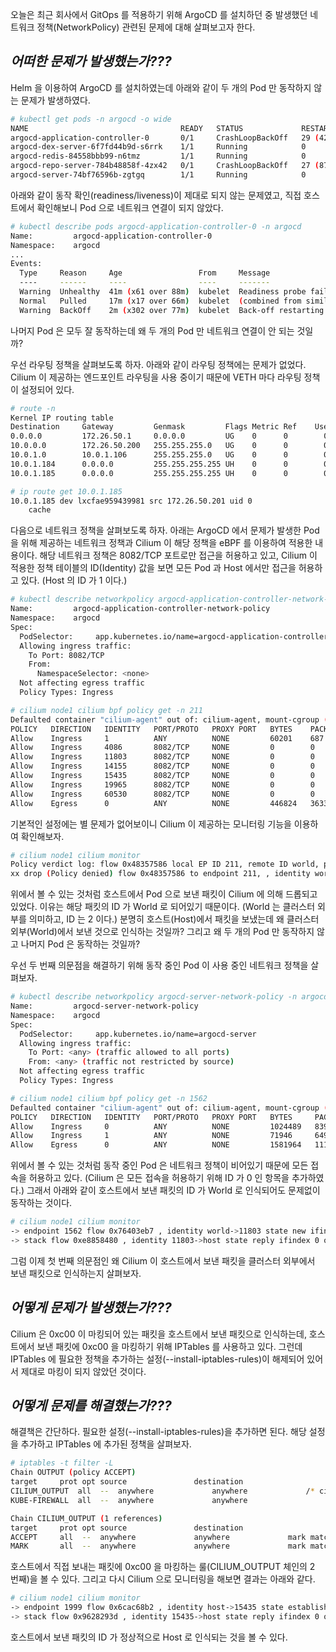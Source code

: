 오늘은 최근 회사에서 GitOps 를 적용하기 위해 ArgoCD 를 설치하던 중 발생했던 네트워크 정책(NetworkPolicy) 관련된 문제에 대해 살펴보고자 한다.

## _어떠한 문제가 발생했는가???_

Helm 을 이용하여 ArgoCD 를 설치하였는데 아래와 같이 두 개의 Pod 만 동작하지 않는 문제가 발생하였다.

```bash
# kubectl get pods -n argocd -o wide
NAME                                  READY   STATUS             RESTARTS       AGE   IP           NODE    NOMINATED NODE   READINESS GATES
argocd-application-controller-0       0/1     CrashLoopBackOff   29 (42s ago)   88m   10.0.1.185   node1   <none>           <none>
argocd-dex-server-6f7fd44b9d-s6rrk    1/1     Running            0              88m   10.0.1.94    node1   <none>           <none>
argocd-redis-84558bbb99-n6tmz         1/1     Running            0              88m   10.0.1.159   node1   <none>           <none>
argocd-repo-server-784b48858f-4zx42   0/1     CrashLoopBackOff   27 (87s ago)   88m   10.0.1.166   node1   <none>           <none>
argocd-server-74bf76596b-zgtgq        1/1     Running            0              88m   10.0.1.184   node1   <none>           <none>
```

아래와 같이 동작 확인(readiness/liveness)이 제대로 되지 않는 문제였고, 직접 호스트에서 확인해보니 Pod 으로 네트워크 연결이 되지 않았다.

```bash
# kubectl describe pods argocd-application-controller-0 -n argocd
Name:         argocd-application-controller-0
Namespace:    argocd
...
Events:
  Type     Reason     Age                 From     Message
  ----     ------     ----                ----     -------
  Warning  Unhealthy  41m (x61 over 88m)  kubelet  Readiness probe failed: Get "http://10.0.1.185:8082/healthz": context deadline exceeded (Client.Timeout exceeded while awaiting headers)
  Normal   Pulled     17m (x17 over 66m)  kubelet  (combined from similar events): Successfully pulled image "quay.io/argoproj/argocd:v2.2.2" in 2.525708797s
  Warning  BackOff    2m (x302 over 77m)  kubelet  Back-off restarting failed container
```

나머지 Pod 은 모두 잘 동작하는데 왜 두 개의 Pod 만 네트워크 연결이 안 되는 것일까?

우선 라우팅 정책을 살펴보도록 하자. 아래와 같이 라우팅 정책에는 문제가 없었다. Cilium 이 제공하는 엔드포인트 라우팅을 사용 중이기 때문에 VETH 마다 라우팅 정책이 설정되어 있다.

```bash
# route -n
Kernel IP routing table
Destination     Gateway         Genmask         Flags Metric Ref    Use Iface
0.0.0.0         172.26.50.1     0.0.0.0         UG    0      0        0 eno1
10.0.0.0        172.26.50.200   255.255.255.0   UG    0      0        0 eno1
10.0.1.0        10.0.1.106      255.255.255.0   UG    0      0        0 cilium_host
10.0.1.184      0.0.0.0         255.255.255.255 UH    0      0        0 lxc5ac784021fb3
10.0.1.185      0.0.0.0         255.255.255.255 UH    0      0        0 lxcfae959439981

# ip route get 10.0.1.185
10.0.1.185 dev lxcfae959439981 src 172.26.50.201 uid 0
    cache
```

다음으로 네트워크 정책을 살펴보도록 하자. 아래는 ArgoCD 에서 문제가 발생한 Pod 을 위해 제공하는 네트워크 정책과 Cilium 이 해당 정책을 eBPF 를 이용하여 적용한 내용이다. 해당 네트워크 정책은 8082/TCP 포트로만 접근을 허용하고 있고, Cilium 이 적용한 정책 테이블의 ID(Identity) 값을 보면 모든 Pod 과 Host 에서만 접근을 허용하고 있다. (Host 의 ID 가 1 이다.)

```bash
# kubectl describe networkpolicy argocd-application-controller-network-policy -n argocd
Name:         argocd-application-controller-network-policy
Namespace:    argocd
Spec:
  PodSelector:     app.kubernetes.io/name=argocd-application-controller
  Allowing ingress traffic:
    To Port: 8082/TCP
    From:
      NamespaceSelector: <none>
  Not affecting egress traffic
  Policy Types: Ingress

# cilium node1 cilium bpf policy get -n 211
Defaulted container "cilium-agent" out of: cilium-agent, mount-cgroup (init), clean-cilium-state (init)
POLICY   DIRECTION   IDENTITY   PORT/PROTO   PROXY PORT   BYTES    PACKETS
Allow    Ingress     1          ANY          NONE         60201    687
Allow    Ingress     4086       8082/TCP     NONE         0        0
Allow    Ingress     11803      8082/TCP     NONE         0        0
Allow    Ingress     14155      8082/TCP     NONE         0        0
Allow    Ingress     15435      8082/TCP     NONE         0        0
Allow    Ingress     19965      8082/TCP     NONE         0        0
Allow    Ingress     60530      8082/TCP     NONE         0        0
Allow    Egress      0          ANY          NONE         446824   3633
```

기본적인 설정에는 별 문제가 없어보이니 Cilium 이 제공하는 모니터링 기능을 이용하여 확인해보자.

```bash
# cilium node1 cilium monitor
Policy verdict log: flow 0x48357586 local EP ID 211, remote ID world, proto 6, ingress, action deny, match none, 172.26.50.201:60556 -> 10.0.1.185:8082 tcp SYN
xx drop (Policy denied) flow 0x48357586 to endpoint 211, , identity world->15435: 172.26.50.201:60556 -> 10.0.1.185:8082 tcp SYN
```

위에서 볼 수 있는 것처럼 호스트에서 Pod 으로 보낸 패킷이 Cilium 에 의해 드롭되고 있었다. 이유는 해당 패킷의 ID 가 World 로 되어있기 때문이다. (World 는 클러스터 외부를 의미하고, ID 는 2 이다.) 분명히 호스트(Host)에서 패킷을 보냈는데 왜 클러스터 외부(World)에서 보낸 것으로 인식하는 것일까? 그리고 왜 두 개의 Pod 만 동작하지 않고 나머지 Pod 은 동작하는 것일까?

우선 두 번째 의문점을 해결하기 위해 동작 중인 Pod 이 사용 중인 네트워크 정책을 살펴보자.

```bash
# kubectl describe networkpolicy argocd-server-network-policy -n argocd
Name:         argocd-server-network-policy
Namespace:    argocd
Spec:
  PodSelector:     app.kubernetes.io/name=argocd-server
  Allowing ingress traffic:
    To Port: <any> (traffic allowed to all ports)
    From: <any> (traffic not restricted by source)
  Not affecting egress traffic
  Policy Types: Ingress

# cilium node1 cilium bpf policy get -n 1562
Defaulted container "cilium-agent" out of: cilium-agent, mount-cgroup (init), clean-cilium-state (init)
POLICY   DIRECTION   IDENTITY   PORT/PROTO   PROXY PORT   BYTES     PACKETS
Allow    Ingress     0          ANY          NONE         1024489   8391
Allow    Ingress     1          ANY          NONE         71946     649
Allow    Egress      0          ANY          NONE         1581964   11146
```

위에서 볼 수 있는 것처럼 동작 중인 Pod 은 네트워크 정책이 비어있기 때문에 모든 접속을 허용하고 있다. (Cilium 은 모든 접속을 허용하기 위해 ID 가 0 인 항목을 추가하였다.) 그래서 아래와 같이 호스트에서 보낸 패킷의 ID 가 World 로 인식되어도 문제없이 동작하는 것이다.

```bash
# cilium node1 cilium monitor
-> endpoint 1562 flow 0x76403eb7 , identity world->11803 state new ifindex 0 orig-ip 172.26.50.201: 172.26.50.201:56134 -> 10.0.1.184:8080 tcp SYN
-> stack flow 0xe8858480 , identity 11803->host state reply ifindex 0 orig-ip 0.0.0.0: 10.0.1.184:8080 -> 172.26.50.201:56134 tcp SYN, ACK
```

그럼 이제 첫 번째 의문점인 왜 Cilium 이 호스트에서 보낸 패킷을 클러스터 외부에서 보낸 패킷으로 인식하는지 살펴보자.

## _어떻게 문제가 발생했는가???_

Cilium 은 0xc00 이 마킹되어 있는 패킷을 호스트에서 보낸 패킷으로 인식하는데, 호스트에서 보낸 패킷에 0xc00 을 마킹하기 위해 IPTables 를 사용하고 있다. 그런데 IPTables 에 필요한 정책을 추가하는 설정(--install-iptables-rules)이 해제되어 있어서 제대로 마킹이 되지 않았던 것이다.

## _어떻게 문제를 해결했는가???_

해결책은 간단하다. 필요한 설정(--install-iptables-rules)을 추가하면 된다. 해당 설정을 추가하고 IPTables 에 추가된 정책을 살펴보자.

```bash
# iptables -t filter -L
Chain OUTPUT (policy ACCEPT)
target     prot opt source               destination
CILIUM_OUTPUT  all  --  anywhere             anywhere             /* cilium-feeder: CILIUM_OUTPUT */
KUBE-FIREWALL  all  --  anywhere             anywhere

Chain CILIUM_OUTPUT (1 references)
target     prot opt source               destination
ACCEPT     all  --  anywhere             anywhere             mark match 0xa00/0xfffffeff /* cilium: ACCEPT for proxy return traffic */
MARK       all  --  anywhere             anywhere             mark match ! 0xe00/0xf00 mark match ! 0xd00/0xf00 mark match ! 0xa00/0xe00 /* cilium: host->any mark as from host */ MARK xset 0xc00/0xf00
```

호스트에서 직접 보내는 패킷에 0xc00 을 마킹하는 룰(CILIUM_OUTPUT 체인의 2 번째)을 볼 수 있다. 그리고 다시 Cilium 으로 모니터링을 해보면 결과는 아래와 같다.

```bash
# cilium node1 cilium monitor
-> endpoint 1999 flow 0x6cac68b2 , identity host->15435 state established ifindex 0 orig-ip 172.26.50.201: 172.26.50.201:43164 -> 10.0.1.185:8082 tcp ACK
-> stack flow 0x9628293d , identity 15435->host state reply ifindex 0 orig-ip 0.0.0.0: 10.0.1.185:8082 -> 172.26.50.201:43164 tcp ACK
```

호스트에서 보낸 패킷의 ID 가 정상적으로 Host 로 인식되는 것을 볼 수 있다.
